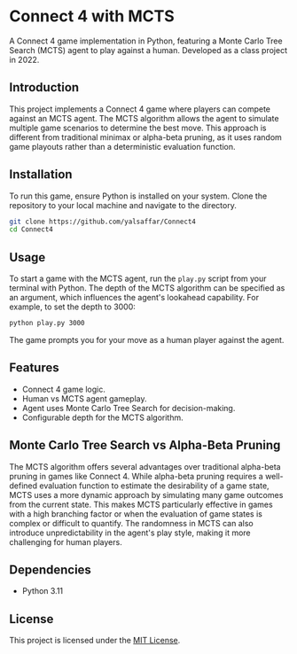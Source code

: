 # Connect 4 with MCTS

A Connect 4 game implementation in Python, featuring a Monte Carlo Tree Search (MCTS) agent to play against a human. Developed as a class project in 2022.


## Introduction

This project implements a Connect 4 game where players can compete against an MCTS agent. The MCTS algorithm allows the agent to simulate multiple game scenarios to determine the best move. This approach is different from traditional minimax or alpha-beta pruning, as it uses random game playouts rather than a deterministic evaluation function.

## Installation

To run this game, ensure Python is installed on your system. Clone the repository to your local machine and navigate to the directory.

```bash
git clone https://github.com/yalsaffar/Connect4
cd Connect4
```

## Usage

To start a game with the MCTS agent, run the `play.py` script from your terminal with Python. The depth of the MCTS algorithm can be specified as an argument, which influences the agent's lookahead capability. For example, to set the depth to 3000:

```bash
python play.py 3000
```

The game prompts you for your move as a human player against the agent.

## Features

- Connect 4 game logic.
- Human vs MCTS agent gameplay.
- Agent uses Monte Carlo Tree Search for decision-making.
- Configurable depth for the MCTS algorithm.

## Monte Carlo Tree Search vs Alpha-Beta Pruning

The MCTS algorithm offers several advantages over traditional alpha-beta pruning in games like Connect 4. While alpha-beta pruning requires a well-defined evaluation function to estimate the desirability of a game state, MCTS uses a more dynamic approach by simulating many game outcomes from the current state. This makes MCTS particularly effective in games with a high branching factor or when the evaluation of game states is complex or difficult to quantify. The randomness in MCTS can also introduce unpredictability in the agent's play style, making it more challenging for human players.

## Dependencies

- Python 3.11

## License

This project is licensed under the [MIT License](https://opensource.org/licenses/MIT).


